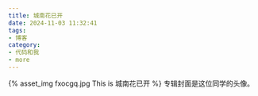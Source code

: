 ```yaml
---
title: 城南花已开
date: 2024-11-03 11:32:41
tags:
- 博客
category:
- 代码和我
- more
---
```

{% asset_img fxocgq.jpg This is 城南花已开 %}
专辑封面是这位同学的头像。